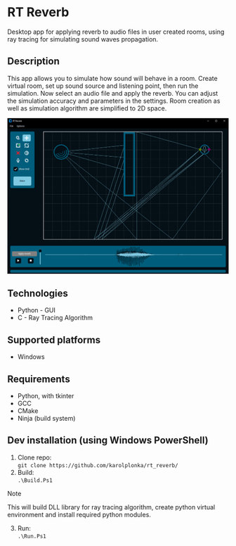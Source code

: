# RT Reverb
Desktop app for applying reverb to audio files in user created rooms, using ray tracing for simulating sound waves propagation. 

## Description
This app allows you to simulate how sound will behave in a room. Create virtual room, set up sound source and listening point, then run the simulation. Now select an audio file and apply the reverb. You can adjust the simulation accuracy and parameters in the settings. Room creation as well as simulation algorithm are simplified to 2D space.

![Simple scene example](images/gui_simple.png)

## Technologies
- Python - GUI
- C - Ray Tracing Algorithm

## Supported platforms
- Windows

## Requirements
- Python, with tkinter
- GCC
- CMake
- Ninja (build system)

## Dev installation (using Windows PowerShell)
1. Clone repo: </br>
`git clone https://github.com/karolplonka/rt_reverb/`
2. Build: </br>
`.\Build.Ps1`
> [!NOTE]  
> This will build DLL library for ray tracing algorithm, create python virtual environment and install required python modules.
3. Run: </br>
`.\Run.Ps1`
